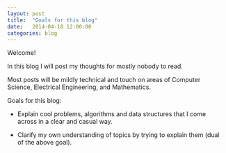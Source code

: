 ```yaml
---
layout: post
title:  "Goals for this blog"
date:   2014-04-18 12:00:00
categories: blog
---
```


Welcome!

In this blog I will post my thoughts for mostly nobody to read.

Most posts will be mildly technical and touch on areas of Computer Science, Electrical Engineering, and Mathematics.

Goals for this blog:

- Explain cool problems, algorithms and data structures that I come across in a clear and casual way.

- Clarify my own understanding of topics by trying to explain them (dual of the above goal).